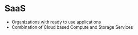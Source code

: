 # SaaS

- Organizations with ready to use applications
- Combination of Cloud based Compute and Storage Services